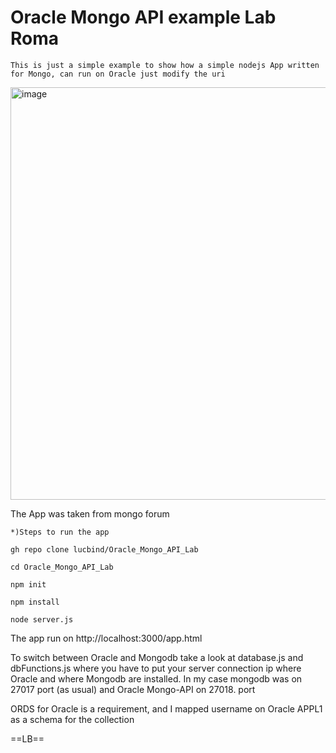 # Oracle Mongo API example Lab Roma

` This is just a simple example to show how a simple nodejs App written for Mongo, can run on Oracle just modify the uri `

<img width="660" alt="image" src="https://user-images.githubusercontent.com/53658658/201542381-1dc18335-6c09-43e6-9a73-45d31a34cba1.png">

The App was taken from mongo forum 


```*)Steps to run the app```
```
gh repo clone lucbind/Oracle_Mongo_API_Lab
 
cd Oracle_Mongo_API_Lab
 
npm init
 
npm install
 
node server.js
```

The app run on http://localhost:3000/app.html

To switch between Oracle and Mongodb take a look at database.js and dbFunctions.js where you have to put your server connection ip where Oracle and where Mongodb are installed.
In my case mongodb was on 27017 port (as usual)  and Oracle Mongo-API on 27018. port

ORDS for Oracle is a requirement, and I mapped username on Oracle APPL1 as a schema for the collection 

==LB==
